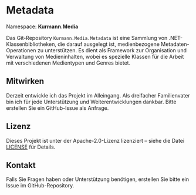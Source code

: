 # Metadata

Namespace: **Kurmann.Media**

Das Git-Repository `Kurmann.Media.Metadata` ist eine Sammlung von .NET-Klassenbibliotheken, die darauf ausgelegt ist, medienbezogene Metadaten-Operationen zu unterstützen. Es dient als Framework zur Organisation und Verwaltung von Medieninhalten, wobei es spezielle Klassen für die Arbeit mit verschiedenen Medientypen und Genres bietet.

## Mitwirken

Derzeit entwickle ich das Projekt im Alleingang. Als dreifacher Familienvater bin ich für jede Unterstützung und Weiterentwicklungen dankbar. Bitte erstellen Sie ein GitHub-Issue als Anfrage.

## Lizenz

Dieses Projekt ist unter der Apache-2.0-Lizenz lizenziert – siehe die Datei [LICENSE](LICENSE) für Details.

## Kontakt

Falls Sie Fragen haben oder Unterstützung benötigen, erstellen Sie bitte ein Issue im GitHub-Repository.
